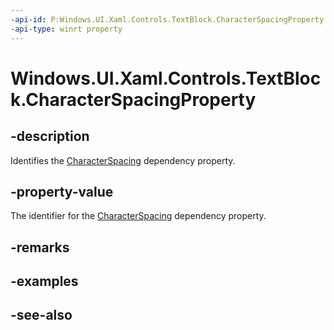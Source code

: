 ```yaml
---
-api-id: P:Windows.UI.Xaml.Controls.TextBlock.CharacterSpacingProperty
-api-type: winrt property
---
```


<!-- Property syntax
public Windows.UI.Xaml.DependencyProperty CharacterSpacingProperty { get; }
-->

# Windows.UI.Xaml.Controls.TextBlock.CharacterSpacingProperty

## -description
Identifies the [CharacterSpacing](textblock_characterspacing.md) dependency property.



## -property-value
The identifier for the [CharacterSpacing](textblock_characterspacing.md) dependency property.

## -remarks

## -examples

## -see-also
